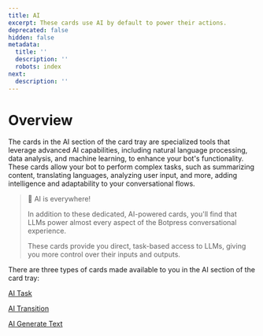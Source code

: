 ```yaml
---
title: AI
excerpt: These cards use AI by default to power their actions.
deprecated: false
hidden: false
metadata:
  title: ''
  description: ''
  robots: index
next:
  description: ''
---
```

# Overview

The cards in the AI section of the card tray are specialized tools that leverage advanced AI capabilities, including natural language processing, data analysis, and machine learning, to enhance your bot's functionality. These cards allow your bot to perform complex tasks, such as summarizing content, translating languages, analyzing user input, and more, adding intelligence and adaptability to your conversational flows.

> 📘 AI is everywhere!
>
> In addition to these dedicated, AI-powered cards, you'll find that LLMs power almost every aspect of the Botpress conversational experience.
>
> These cards provide you direct, task-based access to LLMs, giving you more control over their inputs and outputs.

There are three types of cards made available to you in the AI section of the card tray:

[AI Task]()

[AI Transition]()

[AI Generate Text]()
